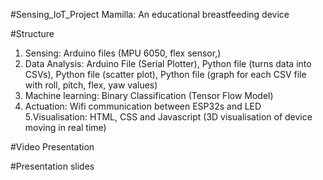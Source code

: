 #Sensing_IoT_Project
Mamilla: An educational breastfeeding device

#Structure
1. Sensing: Arduino files (MPU 6050, flex sensor,)
2. Data Analysis: Arduino File (Serial Plotter), Python file (turns data into CSVs), Python file (scatter plot), Python file (graph for each CSV file with roll, pitch, flex, yaw values)
3. Machine learning: Binary Classification (Tensor Flow Model)
4. Actuation: Wifi communication between ESP32s and LED 
5.Visualisation: HTML, CSS and Javascript (3D visualisation of device moving in real time)

#Video Presentation


#Presentation slides
